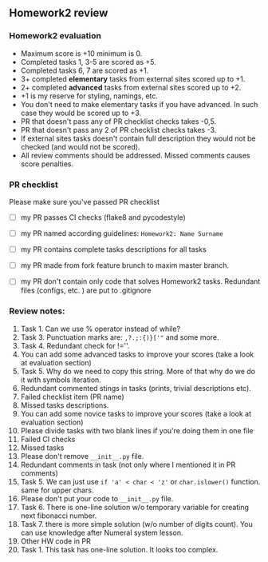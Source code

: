 ## Homework2 review

### Homework2 evaluation
- Maximum score is +10 minimum is 0.
- Completed tasks 1, 3-5 are scored as +5.
- Completed tasks 6, 7 are scored as +1.
- 3+ completed **elementary** tasks from external sites scored up to +1.
- 2+ completed **advanced** tasks from external sites scored up to +2.
- +1 is my reserve for styling, namings, etc. 
- You don't need to make elementary tasks if you have advanced. In such case
they would be scored up to +3.
- PR that doesn't pass any of PR checklist checks takes -0,5.
- PR that doesn't pass any 2 of PR checklist checks takes -3.
- If external sites tasks doesn't contain full description they would not be
 checked (and would not be scored).
- All review comments should be addressed. Missed comments causes score 
penalties.

### PR checklist
Please make sure you've passed PR checklist
- [ ] my PR passes CI checks (flake8 and pycodestyle)
- [ ] my PR named according guidelines: `Homework2: Name Surname`
- [ ] my PR contains complete tasks descriptions for all tasks
- [ ] my PR made from fork feature brunch to maxim master branch.
- [ ] my PR don't contain only code that solves Homework2 tasks.
Redundant files (configs, etc. ) are put to .gitignore


### Review notes:
1. Task 1. Can we use % operator instead of while? 
2. Task 3. Punctuation marks are: `,?.;:{)}['"` and some more.
3. Task 4. Redundant check for !=''.
4. You can add some advanced tasks to improve your scores (take a look at
 evaluation section)
5. Task 5. Why do we need to copy this string. More of that why do we do it 
with symbols iteration.
6. Redundant commented stings in tasks (prints, trivial descriptions etc).
7. Failed checklist item (PR name)
8. Missed tasks descriptions.
9. You can add some novice tasks to improve your scores (take a look at 
evaluation section)
10. Please divide tasks with two blank lines if you're doing them in one file
11. Failed CI checks
12. Missed tasks
13. Please don't remove `__init__.py` file.
14. Redundant comments in task (not only where I mentioned it in PR comments)
15. Task 5. We can just use `if 'a' < char < 'z'` or `char.islower()` function.
same for upper chars.
16. Please don't put your code to `__init__.py` file.
17. Task 6. There is one-line solution w/o temporary variable for creating next
fibonacci number.
18. Task 7. there is more simple solution (w/o number of digits count).
You can use knowledge after Numeral system lesson.
19. Other HW code in PR
20. Task 1. This task has one-line solution. It looks too complex.